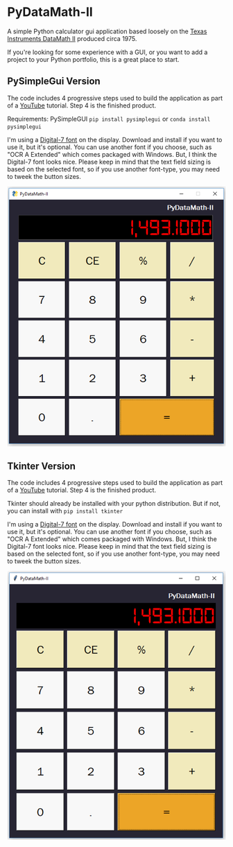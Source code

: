 # PyDataMath-II
A simple Python calculator gui application based loosely on the [Texas Instruments DataMath II](https://americanhistory.si.edu/collections/search/object/nmah_1364035) produced circa 1975.

If you're looking for some experience with a GUI, or you want to add a project to your Python portfolio, this is a great place to start.

## PySimpleGui Version
The code includes 4 progressive steps used to build the application as part of a [YouTube]() tutorial. Step 4 is the finished product.

Requirements: PySimpleGUI `pip install pysimplegui` or `conda install pysimplegui`

I'm using a [Digital-7 font](https://www.1001fonts.com/digital+clock-fonts.html) on the display. Download and install if you want to use it, but it's optional. You can use another font if you choose, such as "OCR A Extended" which comes packaged with Windows. But, I think the Digital-7 font looks nice. Please keep in mind that the text field sizing is based on the selected font, so if you use another font-type, you may need to tweek the button sizes.

![](sg_example.PNG)

## Tkinter Version
The code includes 4 progressive steps used to build the application as part of a [YouTube]() tutorial. Step 4 is the finished product.

Tkinter should already be installed with your python distribution. But if not, you can install with `pip install tkinter`

I'm using a [Digital-7 font](https://www.1001fonts.com/digital+clock-fonts.html) on the display. Download and install if you want to use it, but it's optional. You can use another font if you choose, such as "OCR A Extended" which comes packaged with Windows. But, I think the Digital-7 font looks nice. Please keep in mind that the text field sizing is based on the selected font, so if you use another font-type, you may need to tweek the button sizes.

![](tk_example.PNG)
